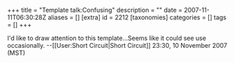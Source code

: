 +++
title = "Template talk:Confusing"
description = ""
date = 2007-11-11T06:30:28Z
aliases = []
[extra]
id = 2212
[taxonomies]
categories = []
tags = []
+++

I'd like to draw attention to this template...Seems like it could see use occasionally. --[[User:Short Circuit|Short Circuit]] 23:30, 10 November 2007 (MST)
